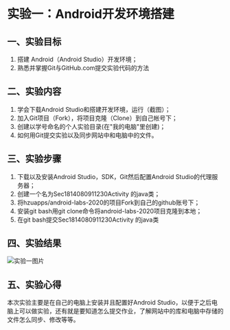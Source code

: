 # 实验一：Android开发环境搭建

## 一、实验目标

1. 搭建 Android（Android Studio）开发环境；
2. 熟悉并掌握Git与GitHub.com提交实验代码的方法

## 二、实验内容

1. 学会下载Android Studio和搭建开发环境，运行（截图）；
2. 加入Git项目（Fork），将项目克隆（Clone）到自己帐号下；
3. 创建以学号命名的个人实验目录(在"我的电脑"里创建)；
4. 如何用Git提交实验以及同步网站中和电脑中的文件。


## 三、实验步骤

1. 下载以及安装Android Studio，SDK，Git然后配置Android Studio的代理服务器；
2. 创建一个名为Sec1814080911230Activity 的java类；
3. 将hzuapps/android-labs-2020的项目Fork到自己的github账号下；
4. 安装git bash用git clone命令将android-labs-2020项目克隆到本地；
5. 在git bash提交Sec1814080911230Activity 的java类


## 四、实验结果

![实验一图片](https://raw.githubusercontent.com/wukai230/android-labs-2020/master/students/sec1814080911230/lab1.png)


## 五、实验心得

本次实验主要是在自己的电脑上安装并且配置好Android Studio，以便于之后电脑上可以做实验，还有就是要知道怎么提交作业，了解网站中的库和电脑中存储的文件怎么同步、修改等等。
